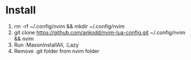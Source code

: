 # Install

1. rm -rf ~/.config/nvim && mkdir ~/.config/nvim
2. git clone https://github.com/ankodd/nvim-lua-config.git ~/.config/nvim && nvim
3. Run :MasonInstallAll, :Lazy
4. Remove .git folder from nvim folder 
